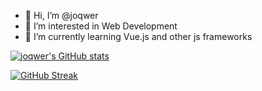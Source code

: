 - 👋 Hi, I’m @joqwer
- 👀 I’m interested in Web Development
- 🌱 I’m currently learning Vue.js and other js frameworks

[![joqwer's GitHub stats](https://github-readme-stats.vercel.app/api?username=joqwer&show_icons=true&theme=github_dark)](https://github.com/joqwer)

[![GitHub Streak](https://github-readme-streak-stats.herokuapp.com?user=joqwer&theme=github_dark&hide_border=true)](https://git.io/streak-stats)

<!---
joqwer/joqwer is a ✨ special ✨ repository because its `README.md` (this file) appears on your GitHub profile.
You can click the Preview link to take a look at your changes.
--->
